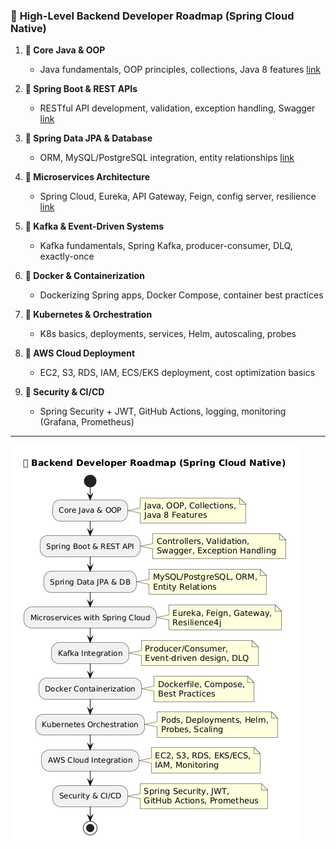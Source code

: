 

### 🚀 **High-Level Backend Developer Roadmap (Spring Cloud Native)**

1. **🔹 Core Java & OOP**
   - Java fundamentals, OOP principles, collections, Java 8 features [link](https://github.com/rohitsunilsharma2000/-Learn-Backend-Development-from-Scratch/blob/main/1.%F0%9F%94%B9%20Core%20Java%20%26%20OOP.md)

2. **🔹 Spring Boot & REST APIs**
   - RESTful API development, validation, exception handling, Swagger [link](https://github.com/rohitsunilsharma2000/-Learn-Backend-Development-from-Scratch/blob/main/2.%F0%9F%94%B9%20Spring%20Boot%20%26%20REST%20APIs.md)

3. **🔹 Spring Data JPA & Database**
   - ORM, MySQL/PostgreSQL integration, entity relationships [link](https://github.com/rohitsunilsharma2000/-Learn-Backend-Development-from-Scratch/blob/main/3.%F0%9F%94%B9%20Spring%20Data%20JPA%20%26%20Database%20ROADMAP%20(Beginner%20to%20Advanced).md)

4. **🔹 Microservices Architecture**
   - Spring Cloud, Eureka, API Gateway, Feign, config server, resilience [link](https://github.com/rohitsunilsharma2000/-Learn-Backend-Development-from-Scratch/blob/main/4.%F0%9F%94%B9%20Microservices%20Architecture%20Learning%20Roadmap.md)

5. **🔹 Kafka & Event-Driven Systems**
   - Kafka fundamentals, Spring Kafka, producer-consumer, DLQ, exactly-once

6. **🔹 Docker & Containerization**
   - Dockerizing Spring apps, Docker Compose, container best practices

7. **🔹 Kubernetes & Orchestration**
   - K8s basics, deployments, services, Helm, autoscaling, probes

8. **🔹 AWS Cloud Deployment**
   - EC2, S3, RDS, IAM, ECS/EKS deployment, cost optimization basics

9. **🔹 Security & CI/CD**
   - Spring Security + JWT, GitHub Actions, logging, monitoring (Grafana, Prometheus)

---

<img src="https://github.com/rohitsunilsharma2000/-Learn-Backend-Development-from-Scratch/blob/main/roadmap.png?raw=true" alt="High-Level Backend Developer Roadmap (Spring Cloud Native)"/>
